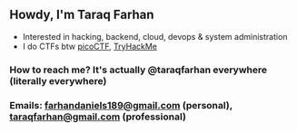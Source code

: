 ## Howdy, I'm Taraq Farhan

- Interested in hacking, backend, cloud, devops & system administration
- I do CTFs btw [picoCTF](https://play.picoctf.org/users/taraqfarhan), [TryHackMe](https://tryhackme.com/p/taraqfarhan)

### How to reach me? It's actually **@taraqfarhan** everywhere (literally everywhere)
### Emails: farhandaniels189@gmail.com (personal), taraqfarhan@gmail.com (professional)

